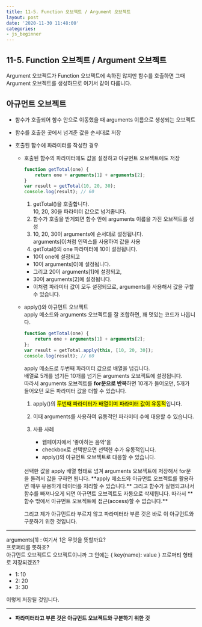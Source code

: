 ```yaml
---
title: 11-5. Function 오브젝트 / Argument 오브젝트
layout: post
date: '2020-11-30 11:48:00'
categories:
- js_beginner
---
```


## 11-5. Function 오브젝트 / Argument 오브젝트

Argument 오브젝트가 Function 오브젝트에 속하진 않지만 함수를 호출하면 그때 Argument 오브젝트를 생성하므로 여기서 같이 다룹니다.

## 아규먼트 오브젝트

* 함수가 호출되어 함수 안으로 이동했을 때 arguments 이름으로 생성되는 오브젝트
* 함수를 호출한 곳에서 넘겨준 값을 순서대로 저장
* 호출된 함수에 파라미터를 작성한 경우

    * 호출된 함수의 파라미터에도 값을 설정하고 아규먼트 오브젝트에도 저장
    
        ```javascript
        function getTotal(one) {
            return one + arguments[1] + arguments[2];
        }
        var result = getTotal(10, 20, 30);
        console.log(result); // 60
        ```
        
        1. getTotal()을 호출합니다.  
           10, 20, 30을 파라미터 값으로 넘겨줍니다.
        2. 함수가 호출을 받게되면 함수 안에 arguments 이름을 가진 오브젝트를 생성
        3. 10, 20, 30이 arguments에 순서대로 설정됩니다.  
           arguments[0]처럼 인덱스를 사용하여 값을 사용
        4. getTotal()의 one 파라미터에 10이 설정됩니다.
        
        * 10이 one에 설정되고
        * 10이 arguments[0]에 설정됩니다.
        * 그리고 20이 arguments[1]에 설정되고,
        * 30이 arguments[2]에 설정됩니다.
        * 이처럼 파라미터 값이 모두 설정되므로, arguments를 사용해서 값을 구할 수 있습니다.
    
    * apply()와 아규먼트 오브젝트  
      apply 메소드와 arguments 오브젝트를 잘 조합하면, 꽤 멋있는 코드가 나옵니다.
      
        ```javascript
        function getTotal(one) {
            return one + arguments[1] + arguments[2];
        };
        var result = getTotal.apply(this, [10, 20, 30]);
        console.log(result); // 60
        ```
        
        apply 메소드로 두번째 파라미터 값으로 배열을 넘깁니다.  
        배열로 5개를 넘기든 10개를 넘기든 arguments 오브젝트에 설정됩니다.  
        따라서 arguments 오브젝트를 **for문으로 반복**하면 10개가 들어오던, 5개가 들어오던 모든 파라미터 값을 더할 수 있습니다.
        
        1. apply()의 <mark>두번째 파라미터가 배열이며 파라미터 값이 유동적</mark>입니다.
        2. 이때 arguments를 사용하여 유동적인 파라미터 수에 대응할 수 있습니다.
        3. 사용 사례
        
            - 웹페이지에서 '좋아하는 음악'을 
            - checkbox로 선택받으면 선택한 수가 유동적입니다.
            - apply()와 아규먼트 오브젝트로 대응할 수 있습니다.
            
        <br>
        선택한 값을 apply 배열 형태로 넘겨 arguments 오브젝트에 저장해서 for문을 돌려서 값을 구하면 됩니다.  
        **apply 메소드와 아규먼트 오브젝트를 활용하면 매우 유용하게 데이터를 처리할 수 있습니다.**  
        그리고 함수가 실행되고나서 함수를 빠져나오게 되면 아규먼트 오브젝트도 자동으로 삭제됩니다.  
        따라서 **함수 밖에서 아규먼트 오브젝트에 접근(access)할 수 없습니다.**
        
        그리고 제가 아규먼트라 부르지 않고 파라미터라 부른 것은 바로 이 아규먼트와 구분하기 위한 것입니다.
    
---

arguments[1] : 여기서 1은 무엇을 뜻할까요?  
프로퍼티를 뜻하죠?  
아규먼트 오브젝트도 오브젝트이니까 그 안에는 { key(name): value } 프로퍼티 형태로 저장되겠죠?  

* 1: 10
* 2: 20
* 3: 30

이렇게 저장될 것입니다.
    
---

* **파라미터라고 부른 것은 아규먼트 오브젝트와 구분하기 위한 것**